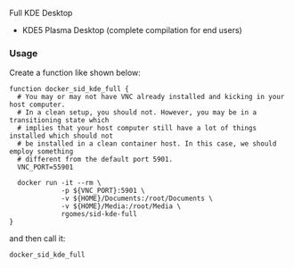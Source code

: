 Full KDE Desktop

* KDE5 Plasma Desktop (complete compilation for end users)


### Usage

Create a function like shown below:

    function docker_sid_kde_full {
      # You may or may not have VNC already installed and kicking in your host computer.
      # In a clean setup, you should not. However, you may be in a transitioning state which
      # implies that your host computer still have a lot of things installed which should not
      # be installed in a clean container host. In this case, we should employ something
      # different from the default port 5901.
      VNC_PORT=55901

      docker run -it --rm \
                 -p ${VNC_PORT}:5901 \
                 -v ${HOME}/Documents:/root/Documents \
                 -v ${HOME}/Media:/root/Media \
                 rgomes/sid-kde-full
    }

and then call it:

    docker_sid_kde_full
